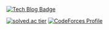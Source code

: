 [![Tech Blog Badge](http://img.shields.io/badge/-Tech%20blog-black?style=flat-square&logo=github&link=https://suhwanc.tistory.com/)](https://suhwanc.tistory.com/)

[![solved.ac tier](http://mazassumnida.wtf/api/v2/generate_badge?boj=soo7652)](https://solved.ac/soo7652)
[![CodeForces Profile](https://cf.leed.at?id=suhwanc)](https://codeforces.com/profile/suhwanc)
